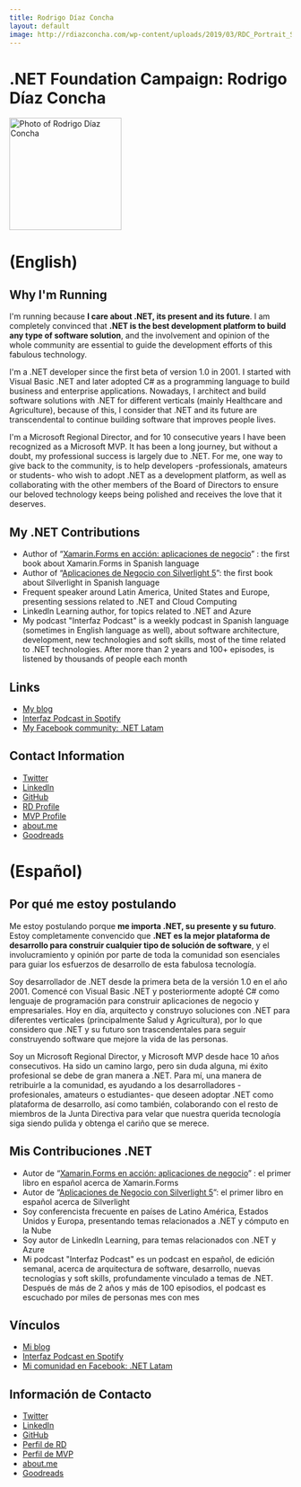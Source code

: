 ```yaml
---
title: Rodrigo Díaz Concha
layout: default
image: http://rdiazconcha.com/wp-content/uploads/2019/03/RDC_Portrait_Small.jpg
---
```


# .NET Foundation Campaign: Rodrigo Díaz Concha
<img src="http://rdiazconcha.com/wp-content/uploads/2019/03/RDC_Portrait_Small.jpg" width="200" alt="Photo of Rodrigo Díaz Concha" />

# (English)
## Why I'm Running
I'm running because **I care about .NET, its present and its future**. I am completely convinced that **.NET is the best development platform to build any type of software solution**, and the involvement and opinion of the whole community are essential to guide the development efforts of this fabulous technology.

I'm a .NET developer since the first beta of version 1.0 in 2001. I started with Visual Basic .NET and later adopted C# as a programming language to build business and enterprise applications. Nowadays, I architect and build software solutions with .NET for different verticals (mainly Healthcare and Agriculture), because of this, I consider that .NET and its future are transcendental to continue building software that improves people lives.

I'm a Microsoft Regional Director, and for 10 consecutive years I have been recognized as a Microsoft MVP. It has been a long journey, but without a doubt, my professional success is largely due to .NET. For me, one way to give back to the community, is to help developers -professionals, amateurs or students- who wish to adopt .NET as a development platform, as well as collaborating with the other members of the Board of Directors to ensure our beloved technology keeps being polished and receives the love that it deserves.

## My .NET Contributions

* Author of “[Xamarin.Forms en acción: aplicaciones de negocio](http://rclibros.es/producto/xamarin-forms-accion/)” : the first book about Xamarin.Forms in Spanish language
* Author of “[Aplicaciones de Negocio con Silverlight 5](http://rclibros.es/producto/silverlight-5/)”: the first book about Silverlight in Spanish language
* Frequent speaker around Latin America, United States and Europe, presenting sessions related to .NET and Cloud Computing
* LinkedIn Learning author, for topics related to .NET and Azure
* My podcast "Interfaz Podcast" is a weekly podcast in Spanish language (sometimes in English language as well), about software architecture, development, new technologies and soft skills, most of the time related to .NET technologies. After more than 2 years and 100+ episodes, is listened by thousands of people each month

## Links
* [My blog](http://rdiazconcha.com)
* [Interfaz Podcast in Spotify](https://open.spotify.com/show/7wtArksEB4DCGch35CwUYU?si=L4PoaZVnT_afxPSbr66xxA)
* [My Facebook community: .NET Latam](https://www.facebook.com/groups/diplomadowp71/)

## Contact Information
* [Twitter](http://twitter.com/rdiazconcha)
* [LinkedIn](https://www.linkedin.com/in/rdiazconcha/)
* [GitHub](http://github.com/rdiazconcha)
* [RD Profile](https://rd.microsoft.com/en-us/rodrigo-diazconcha)
* [MVP Profile](https://mvp.microsoft.com/en-us/PublicProfile/4028935?fullName=Rodrigo%20Diaz%20Concha)
* [about.me](https://rdiazconcha.me/)
* [Goodreads](https://goodreads.com/rdiazconcha)

# (Español)
## Por qué me estoy postulando
Me estoy postulando porque **me importa .NET, su presente y su futuro**.  Estoy completamente convencido que **.NET es la mejor plataforma de desarrollo para construir cualquier tipo de solución de software**, y el involucramiento y opinión por parte de toda la comunidad son esenciales para guiar los esfuerzos de desarrollo de esta fabulosa tecnología.

Soy desarrollador de .NET desde la primera beta de la versión 1.0 en el año 2001.  Comencé con Visual Basic .NET y posteriormente adopté C# como lenguaje de programación para construir aplicaciones de negocio y empresariales.  Hoy en día, arquitecto y construyo soluciones con .NET para diferentes verticales (principalmente Salud y Agricultura), por lo que considero que .NET y su futuro son trascendentales para seguir construyendo software que mejore la vida de las personas.

Soy un Microsoft Regional Director, y Microsoft MVP desde hace 10 años consecutivos.  Ha sido un camino largo, pero sin duda alguna, mi éxito profesional se debe de gran manera a .NET.  Para mí, una manera de retribuirle a la comunidad, es ayudando a los desarrolladores -profesionales, amateurs o estudiantes- que deseen adoptar .NET como plataforma de desarrollo, así como también, colaborando con el resto de miembros de la Junta Directiva para velar que nuestra querida tecnología siga siendo pulida y obtenga el cariño que se merece.

## Mis Contribuciones .NET

* Autor de “[Xamarin.Forms en acción: aplicaciones de negocio](http://rclibros.es/producto/xamarin-forms-accion/)” : el primer libro en español acerca de Xamarin.Forms
* Autor de “[Aplicaciones de Negocio con Silverlight 5](http://rclibros.es/producto/silverlight-5/)”: el primer libro en español acerca de Silverlight
* Soy conferencista frecuente en países de Latino América, Estados Unidos y Europa, presentando temas relacionados a .NET y cómputo en la Nube
* Soy autor de LinkedIn Learning, para temas relacionados con .NET y Azure
* Mi podcast "Interfaz Podcast" es un podcast en español, de edición semanal, acerca de arquitectura de software, desarrollo, nuevas tecnologías y soft skills, profundamente vinculado a temas de .NET.  Después de más de 2 años y más de 100 episodios, el podcast es escuchado por miles de personas mes con mes

## Vínculos
* [Mi blog](http://rdiazconcha.com)
* [Interfaz Podcast en Spotify](https://open.spotify.com/show/7wtArksEB4DCGch35CwUYU?si=L4PoaZVnT_afxPSbr66xxA)
* [Mi comunidad en Facebook: .NET Latam](https://www.facebook.com/groups/diplomadowp71/)

## Información de Contacto
* [Twitter](http://twitter.com/rdiazconcha)
* [LinkedIn](https://www.linkedin.com/in/rdiazconcha/)
* [GitHub](http://github.com/rdiazconcha)
* [Perfil de RD](https://rd.microsoft.com/en-us/rodrigo-diazconcha)
* [Perfil de MVP](https://mvp.microsoft.com/en-us/PublicProfile/4028935?fullName=Rodrigo%20Diaz%20Concha)
* [about.me](https://rdiazconcha.me/)
* [Goodreads](https://goodreads.com/rdiazconcha)
